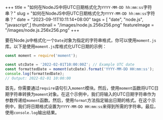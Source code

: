 +++
title = "如何在NodeJS中将UTC日期格式化为`YYYY-MM-DD hh:mm:ss`字符串？"
slug = "如何在NodeJS中将UTC日期格式化为`YYYY-MM-DD hh:mm:ss`字符串？"
date = "2023-09-11T10:11:14+08:00"
tags = [ "date", "node.js", "javascript",]
thumbnail = "/images/node.js.256x256.png"
featureImage = "/images/node.js.256x256.png"
+++


要在Node.js中格式化一个`Date`对象为指定的字符串格式，你可以使用`moment.js`库。以下是使用`moment.js`库格式化UTC日期的示例：

```javascript
const moment = require('moment');

const utcDate = '2022-02-01T10:00:00Z'; // Example UTC date
const formattedDate = moment(utcDate).format('YYYY-MM-DD HH:mm:ss');
console.log(formattedDate);
// Output: 2022-02-01 10:00:00
```

首先，你需要通过`require`语句引入`moment`模块。然后，使用`moment`函数将UTC日期字符串转换为`moment`对象。在这个示例中，我们将输入的UTC日期字符串作为参数传递给`moment`函数。然后，使用`format`方法指定输出日期的格式。在这个示例中，我们将日期格式设置为`YYYY-MM-DD HH:mm:ss`来得到所需的字符串。最后，使用`console.log`输出结果。


